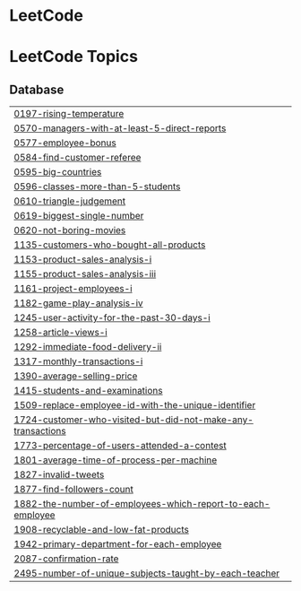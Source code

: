 # LeetCode
<!---LeetCode Topics Start-->
# LeetCode Topics
## Database
|  |
| ------- |
| [0197-rising-temperature](https://github.com/XiangfeiLyhu/LeetCode/tree/master/0197-rising-temperature) |
| [0570-managers-with-at-least-5-direct-reports](https://github.com/XiangfeiLyhu/LeetCode/tree/master/0570-managers-with-at-least-5-direct-reports) |
| [0577-employee-bonus](https://github.com/XiangfeiLyhu/LeetCode/tree/master/0577-employee-bonus) |
| [0584-find-customer-referee](https://github.com/XiangfeiLyhu/LeetCode/tree/master/0584-find-customer-referee) |
| [0595-big-countries](https://github.com/XiangfeiLyhu/LeetCode/tree/master/0595-big-countries) |
| [0596-classes-more-than-5-students](https://github.com/XiangfeiLyhu/LeetCode/tree/master/0596-classes-more-than-5-students) |
| [0610-triangle-judgement](https://github.com/XiangfeiLyhu/LeetCode/tree/master/0610-triangle-judgement) |
| [0619-biggest-single-number](https://github.com/XiangfeiLyhu/LeetCode/tree/master/0619-biggest-single-number) |
| [0620-not-boring-movies](https://github.com/XiangfeiLyhu/LeetCode/tree/master/0620-not-boring-movies) |
| [1135-customers-who-bought-all-products](https://github.com/XiangfeiLyhu/LeetCode/tree/master/1135-customers-who-bought-all-products) |
| [1153-product-sales-analysis-i](https://github.com/XiangfeiLyhu/LeetCode/tree/master/1153-product-sales-analysis-i) |
| [1155-product-sales-analysis-iii](https://github.com/XiangfeiLyhu/LeetCode/tree/master/1155-product-sales-analysis-iii) |
| [1161-project-employees-i](https://github.com/XiangfeiLyhu/LeetCode/tree/master/1161-project-employees-i) |
| [1182-game-play-analysis-iv](https://github.com/XiangfeiLyhu/LeetCode/tree/master/1182-game-play-analysis-iv) |
| [1245-user-activity-for-the-past-30-days-i](https://github.com/XiangfeiLyhu/LeetCode/tree/master/1245-user-activity-for-the-past-30-days-i) |
| [1258-article-views-i](https://github.com/XiangfeiLyhu/LeetCode/tree/master/1258-article-views-i) |
| [1292-immediate-food-delivery-ii](https://github.com/XiangfeiLyhu/LeetCode/tree/master/1292-immediate-food-delivery-ii) |
| [1317-monthly-transactions-i](https://github.com/XiangfeiLyhu/LeetCode/tree/master/1317-monthly-transactions-i) |
| [1390-average-selling-price](https://github.com/XiangfeiLyhu/LeetCode/tree/master/1390-average-selling-price) |
| [1415-students-and-examinations](https://github.com/XiangfeiLyhu/LeetCode/tree/master/1415-students-and-examinations) |
| [1509-replace-employee-id-with-the-unique-identifier](https://github.com/XiangfeiLyhu/LeetCode/tree/master/1509-replace-employee-id-with-the-unique-identifier) |
| [1724-customer-who-visited-but-did-not-make-any-transactions](https://github.com/XiangfeiLyhu/LeetCode/tree/master/1724-customer-who-visited-but-did-not-make-any-transactions) |
| [1773-percentage-of-users-attended-a-contest](https://github.com/XiangfeiLyhu/LeetCode/tree/master/1773-percentage-of-users-attended-a-contest) |
| [1801-average-time-of-process-per-machine](https://github.com/XiangfeiLyhu/LeetCode/tree/master/1801-average-time-of-process-per-machine) |
| [1827-invalid-tweets](https://github.com/XiangfeiLyhu/LeetCode/tree/master/1827-invalid-tweets) |
| [1877-find-followers-count](https://github.com/XiangfeiLyhu/LeetCode/tree/master/1877-find-followers-count) |
| [1882-the-number-of-employees-which-report-to-each-employee](https://github.com/XiangfeiLyhu/LeetCode/tree/master/1882-the-number-of-employees-which-report-to-each-employee) |
| [1908-recyclable-and-low-fat-products](https://github.com/XiangfeiLyhu/LeetCode/tree/master/1908-recyclable-and-low-fat-products) |
| [1942-primary-department-for-each-employee](https://github.com/XiangfeiLyhu/LeetCode/tree/master/1942-primary-department-for-each-employee) |
| [2087-confirmation-rate](https://github.com/XiangfeiLyhu/LeetCode/tree/master/2087-confirmation-rate) |
| [2495-number-of-unique-subjects-taught-by-each-teacher](https://github.com/XiangfeiLyhu/LeetCode/tree/master/2495-number-of-unique-subjects-taught-by-each-teacher) |
<!---LeetCode Topics End-->